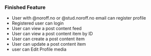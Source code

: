 ### Finished Feature


- User with @noroff.no or @stud.noroff.no email can register profile
- Registered user can login
- User can view a post content feed
- User can view a post content item by ID
- User can create a post content item
- User can update a post content item
- user can  Edit Profile media 

